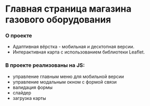 # Главная страница магазина газового оборудования

### О проекте
* Адаптивная вёрстка - мобильная и десктопная версии.
* Интерактивная карта с использованием библиотеки Leaflet.

### В проекте реализованы на JS:
* управление главным меню для мобильной версии
* управление модальным окном с формой связи
* валидация формы
* слайдер
* загрузка карты
